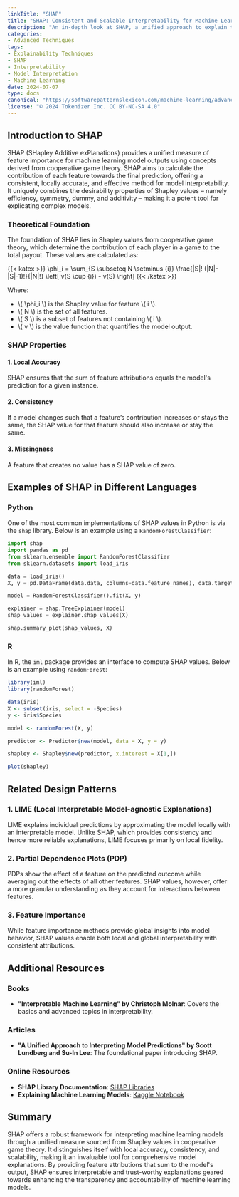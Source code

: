 ```yaml
---
linkTitle: "SHAP"
title: "SHAP: Consistent and Scalable Interpretability for Machine Learning Models"
description: "An in-depth look at SHAP, a unified approach to explain the output of any machine learning model using concepts from cooperative game theory."
categories:
- Advanced Techniques
tags:
- Explainability Techniques
- SHAP
- Interpretability
- Model Interpretation
- Machine Learning
date: 2024-07-07
type: docs
canonical: "https://softwarepatternslexicon.com/machine-learning/advanced-techniques/explainability-techniques/shap-(shapley-additive-explanations)"
license: "© 2024 Tokenizer Inc. CC BY-NC-SA 4.0"
---
```



## Introduction to SHAP

SHAP (SHapley Additive exPlanations) provides a unified measure of feature importance for machine learning model outputs using concepts derived from cooperative game theory. SHAP aims to calculate the contribution of each feature towards the final prediction, offering a consistent, locally accurate, and effective method for model interpretability. It uniquely combines the desirability properties of Shapley values – namely efficiency, symmetry, dummy, and additivity – making it a potent tool for explicating complex models.

### Theoretical Foundation

The foundation of SHAP lies in Shapley values from cooperative game theory, which determine the contribution of each player in a game to the total payout. These values are calculated as:

{{< katex >}}
\phi_i = \sum_{S \subseteq N \setminus \{i\}} \frac{|S|! (|N|-|S|-1)!}{|N|!} \left[ v(S \cup \{i\}) - v(S) \right]
{{< /katex >}}

Where:
- \\( \phi_i \\) is the Shapley value for feature \\( i \\).
- \\( N \\) is the set of all features.
- \\( S \\) is a subset of features not containing \\( i \\).
- \\( v \\) is the value function that quantifies the model output.

### SHAP Properties

#### 1. **Local Accuracy**
SHAP ensures that the sum of feature attributions equals the model's prediction for a given instance.

#### 2. **Consistency**
If a model changes such that a feature’s contribution increases or stays the same, the SHAP value for that feature should also increase or stay the same.

#### 3. **Missingness**
A feature that creates no value has a SHAP value of zero.

## Examples of SHAP in Different Languages

### Python

One of the most common implementations of SHAP values in Python is via the `shap` library. Below is an example using a `RandomForestClassifier`:

```python
import shap
import pandas as pd
from sklearn.ensemble import RandomForestClassifier
from sklearn.datasets import load_iris

data = load_iris()
X, y = pd.DataFrame(data.data, columns=data.feature_names), data.target

model = RandomForestClassifier().fit(X, y)

explainer = shap.TreeExplainer(model)
shap_values = explainer.shap_values(X)

shap.summary_plot(shap_values, X)
```

### R

In R, the `iml` package provides an interface to compute SHAP values. Below is an example using `randomForest`:

```R
library(iml)
library(randomForest)

data(iris)
X <- subset(iris, select = -Species)
y <- iris$Species

model <- randomForest(X, y)

predictor <- Predictor$new(model, data = X, y = y)

shapley <- Shapley$new(predictor, x.interest = X[1,])

plot(shapley)
```

## Related Design Patterns

### 1. **LIME (Local Interpretable Model-agnostic Explanations)**
LIME explains individual predictions by approximating the model locally with an interpretable model. Unlike SHAP, which provides consistency and hence more reliable explanations, LIME focuses primarily on local fidelity.

### 2. **Partial Dependence Plots (PDP)**
PDPs show the effect of a feature on the predicted outcome while averaging out the effects of all other features. SHAP values, however, offer a more granular understanding as they account for interactions between features.

### 3. **Feature Importance**
While feature importance methods provide global insights into model behavior, SHAP values enable both local and global interpretability with consistent attributions.

## Additional Resources

### Books
- **"Interpretable Machine Learning" by Christoph Molnar**: Covers the basics and advanced topics in interpretability.

### Articles
- **"A Unified Approach to Interpreting Model Predictions" by Scott Lundberg and Su-In Lee**: The foundational paper introducing SHAP.

### Online Resources
- **SHAP Library Documentation**: [SHAP Libraries](https://shap.readthedocs.io/)
- **Explaining Machine Learning Models**: [Kaggle Notebook](https://www.kaggle.com/dansbecker/shap-values)

## Summary

SHAP offers a robust framework for interpreting machine learning models through a unified measure sourced from Shapley values in cooperative game theory. It distinguishes itself with local accuracy, consistency, and scalability, making it an invaluable tool for comprehensive model explanations. By providing feature attributions that sum to the model's output, SHAP ensures interpretable and trust-worthy explanations geared towards enhancing the transparency and accountability of machine learning models.
